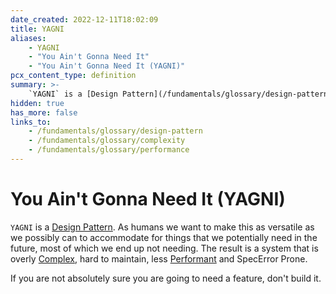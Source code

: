 ```yaml
---
date_created: 2022-12-11T18:02:09
title: YAGNI
aliases:
    - YAGNI
    - "You Ain't Gonna Need It"
    - "You Ain't Gonna Need It (YAGNI)"
pcx_content_type: definition
summary: >-
    `YAGNI` is a [Design Pattern](/fundamentals/glossary/design-pattern). As humans we want to make this as versatile as we possibly can to accommodate for things that we potentially need in the future, most of which we end up not needing.
hidden: true
has_more: false
links_to:
    - /fundamentals/glossary/design-pattern
    - /fundamentals/glossary/complexity
    - /fundamentals/glossary/performance
---
```


# You Ain't Gonna Need It (YAGNI)

`YAGNI` is a [Design Pattern](/fundamentals/glossary/design-pattern). As humans we want to make this as versatile as we possibly can to accommodate for things that we potentially need in the future, most of which we end up not needing. The result is a system that is overly [Complex](/fundamentals/glossary/complexity), hard to maintain, less [Performant](/fundamentals/glossary/performance) and SpecError Prone.

If you are not absolutely sure you are going to need a feature, don't build it.

